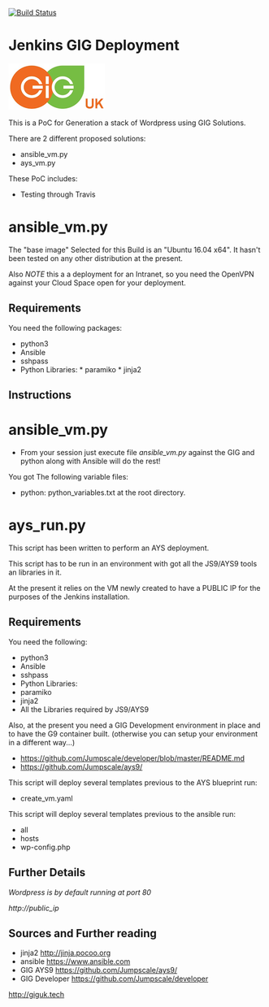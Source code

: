 [![Build Status](https://travis-ci.org/rainmanh/jenkins_gig.svg)](https://travis-ci.org/rainmanh/jenkins_gig)


Jenkins GIG Deployment
======================

![gig_uk](https://github.com/rainmanh/jenkins_gig/blob/master/images/giguk3_new.png)

This is a PoC for Generation a stack of Wordpress using GIG Solutions.


There are 2 different proposed solutions:

 * ansible_vm.py
 * ays_vm.py


 These PoC includes:
  * Testing through Travis


 # ansible_vm.py


The "base image" Selected for this Build is an "Ubuntu 16.04 x64". It hasn't been tested on any other distribution at the present.


Also *NOTE* this a a deployment for an Intranet, so you need the OpenVPN against your Cloud Space open for your deployment.

Requirements
------------

  You need the following packages:
   * python3
   * Ansible
   * sshpass
   * Python Libraries:
    * paramiko
    * jinja2


Instructions
------------

 # ansible_vm.py

  * From your session just execute file *ansible_vm.py* against the GIG and python along with Ansible will do the rest!

  You got The following variable files:

  * python: python_variables.txt at the root directory.

 # ays_run.py

This script has been written to perform an AYS deployment.

This script has to be run in an environment with got all the JS9/AYS9 tools an libraries in it.

At the present it relies on the VM newly created to have a PUBLIC IP for the purposes of the Jenkins installation.

Requirements
------------

You need the following:
 * python3
 * Ansible
 * sshpass
 * Python Libraries:
  * paramiko
  * jinja2
  * All the Libraries required by JS9/AYS9

Also, at the present you need a GIG Development environment in place and to have the G9 container built. (otherwise you can setup your environment in a different way...)
* https://github.com/Jumpscale/developer/blob/master/README.md
* https://github.com/Jumpscale/ays9/


This script will deploy several templates previous to the AYS blueprint run:

* create_vm.yaml


This script will deploy several templates previous to the ansible run:

 * all
 * hosts
 * wp-config.php

  Further Details
  ---------------

  *Wordpress is by default running at port 80*



  *http://_public_ip_*

## Sources and Further reading

* jinja2 http://jinja.pocoo.org
* ansible https://www.ansible.com
* GIG AYS9 https://github.com/Jumpscale/ays9/
* GIG Developer https://github.com/Jumpscale/developer

http://giguk.tech
